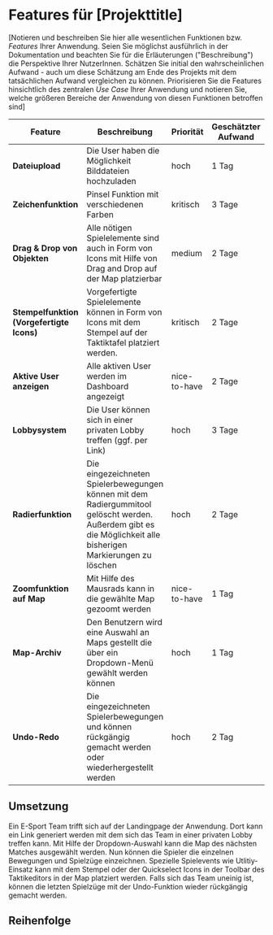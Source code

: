 # Features für [Projekttitle]

[Notieren und beschreiben Sie hier alle wesentlichen Funktionen bzw. *Features* Ihrer Anwendung. Seien Sie möglichst ausführlich in der Dokumentation und beachten Sie für die Erläuterungen ("Beschreibung") die Perspektive Ihrer NutzerInnen. Schätzen Sie initial den wahrscheinlichen Aufwand - auch um diese Schätzung am Ende des Projekts mit dem tatsächlichen Aufwand vergleichen zu können. Priorisieren Sie die Features hinsichtlich des zentralen *Use Case* Ihrer Anwendung und notieren Sie, welche größeren Bereiche der Anwendung von diesen Funktionen betroffen sind]

| Feature | Beschreibung | Priorität | Geschätzter Aufwand | Betroffene Schichten |
|---------|--------------|-----------|--------------------|---------------------|
| **Dateiupload** | Die User haben die Möglichkeit Bilddateien hochzuladen  | hoch | 1 Tag | Hauptnavigation über Canvas |
| **Zeichenfunktion** | Pinsel Funktion mit verschiedenen Farben | kritisch | 3 Tage | Taktikeditor |
| **Drag & Drop von Objekten** | Alle nötigen Spielelemente sind auch in Form von Icons mit Hilfe von Drag and Drop auf der Map platzierbar | medium | 2 Tage | Toolbar im Dashboard |
| **Stempelfunktion (Vorgefertigte Icons)** | Vorgefertigte Spielelemente können in Form von Icons mit dem Stempel auf der Taktiktafel platziert werden. | kritisch | 2 Tage | Dashboard / Map |
| **Aktive User anzeigen** | Alle aktiven User werden im Dashboard angezeigt | nice-to-have | 2 Tage | Dashboard |
| **Lobbysystem** | Die User können sich in einer privaten Lobby treffen (ggf. per Link) | hoch | 3 Tage | Dashboard |
| **Radierfunktion** | Die eingezeichneten Spielerbewegungen können mit dem Radiergummitool gelöscht werden. Außerdem gibt es die Möglichkeit alle bisherigen Markierungen zu löschen | hoch | 2 Tage | Taktikeditor |
| **Zoomfunktion auf Map** | Mit Hilfe des Mausrads kann in die gewählte Map gezoomt werden | nice-to-have | 1 Tag | Dashboard / Canvas |
| **Map-Archiv** | Den Benutzern wird eine Auswahl an Maps gestellt die über ein Dropdown-Menü gewählt werden können | hoch | 1 Tag | Hauptnavigation über Canvas |
| **Undo-Redo** | Die eingezeichneten Spielerbewegungen und können rückgängig gemacht werden oder wiederhergestellt werden | hoch | 2 Tag | Hauptnavigation über Taktikeditor 

## Umsetzung

Ein E-Sport Team trifft sich auf der Landingpage der Anwendung. Dort kann ein Link generiert werden mit dem sich das Team in einer privaten Lobby treffen kann. Mit Hilfe der Dropdown-Auswahl kann die Map des nächsten Matches ausgewählt werden. Nun können die Spieler die einzelnen Bewegungen und Spielzüge einzeichnen. Spezielle Spielevents wie Utlitiy-Einsatz kann mit dem Stempel oder der Quickselect Icons in der Toolbar des Taktikeditors in der Map platziert werden. Falls sich das Team uneinig ist, können die letzten Spielzüge mit der Undo-Funktion wieder rückgängig gemacht werden.  

## Reihenfolge
